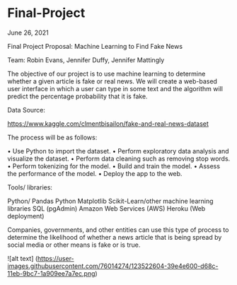 # Final-Project

June 26, 2021

Final Project Proposal: 
Machine Learning to Find Fake News

Team: Robin Evans, Jennifer Duffy, Jennifer Mattingly


The objective of our project is to use machine learning to determine whether a given article is fake or real news. We will create a web-based user interface in which a user can type in some text and the algorithm will predict the percentage probability that it is fake.


Data Source:

https://www.kaggle.com/clmentbisailon/fake-and-real-news-dataset

  
The process will be as follows:<br>

•	Use Python to import the dataset.
•	Perform exploratory data analysis and visualize the dataset.
•	Perform data cleaning such as removing stop words.
•	Perform tokenizing for the model.
•	Build and train the model.
•	Assess the performance of the model.
•	Deploy the app to the web.


Tools/ libraries:

Python/ Pandas
Python Matplotlib
Scikit-Learn/other machine learning libraries
SQL (pgAdmin)
Amazon Web Services (AWS)
Heroku (Web deployment)
	


Companies, governments, and other entities can use this type of process to determine the likelihood of whether a news article that is being spread by social media or other means is fake or is true.


![alt text] (https://user-images.githubusercontent.com/76014274/123522604-39e4e600-d68c-11eb-9bc7-1a909ee7a7ec.png)

